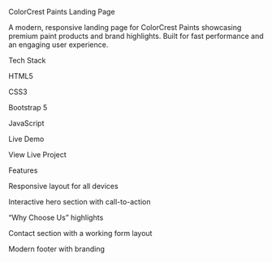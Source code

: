 ColorCrest Paints Landing Page

A modern, responsive landing page for ColorCrest Paints showcasing premium paint products and brand highlights. Built for fast performance and an engaging user experience.

Tech Stack

HTML5

CSS3

Bootstrap 5

JavaScript

Live Demo

View Live Project

Features

Responsive layout for all devices

Interactive hero section with call-to-action

“Why Choose Us” highlights

Contact section with a working form layout

Modern footer with branding
